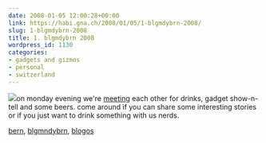 ```yaml
---
date: 2008-01-05 12:00:28+00:00
link: https://habi.gna.ch/2008/01/05/1-blgmdybrn-2008/
slug: 1-blgmdybrn-2008
title: 1. blgmdybrn 2008
wordpress_id: 1130
categories:
- gadgets and gizmos
- personal
- switzerland
---
```


![](https://habi.gna.ch/wp-content/uploads/2008/01/blgmndybrn.jpg)on monday evening we're [meeting](http://upcoming.yahoo.com/event/350569/) each other for drinks, gadget show-n-tell and some beers. come around if you can share some interesting stories or if you just want to drink something with us nerds.





[bern](http://technorati.com/tag/bern), [blgmndybrn](http://technorati.com/tag/blgmndybrn), [blogos](http://technorati.com/tag/blogos)

